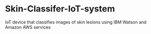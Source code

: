 # Skin-Classifer-IoT-system
IoT device that classifies images of skin lesions using IBM Watson and Amazon AWS services
